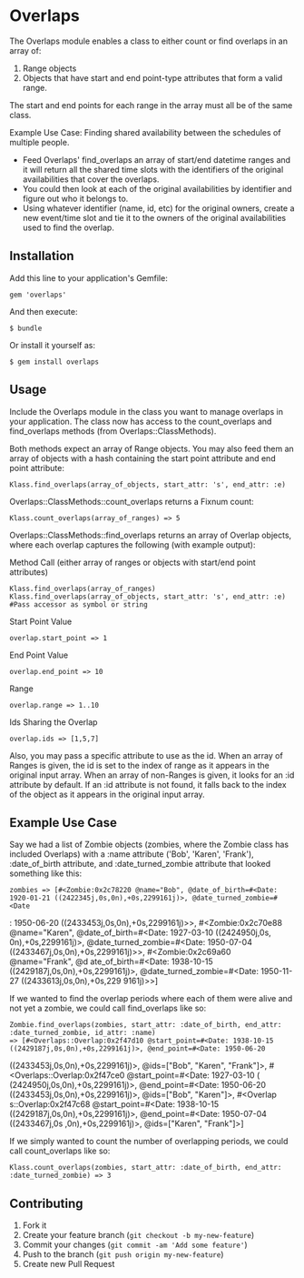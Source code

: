 # Overlaps

The Overlaps module enables a class to either count or find overlaps in an array of:
  1. Range objects
  2. Objects that have start and end point-type attributes that form a valid range.

The start and end points for each range in the array must all be of the same class.

Example Use Case: Finding shared availability between the schedules of multiple people.
* Feed Overlaps' find_overlaps an array of start/end datetime ranges and it will return all the shared time slots with the identifiers of the original availabilities that cover the overlaps.
* You could then look at each of the original availabilities by identifier and figure out who it belongs to.
* Using whatever identifier (name, id, etc) for the original owners, create a new event/time slot and tie it to the owners of the original availabilities used to find the overlap.

## Installation

Add this line to your application's Gemfile:

    gem 'overlaps'

And then execute:

    $ bundle

Or install it yourself as:

    $ gem install overlaps

## Usage

Include the Overlaps module in the class you want to manage overlaps in your application.  The class now has access to the count_overlaps and find_overlaps methods (from Overlaps::ClassMethods).

Both methods expect an array of Range objects.  You may also feed them an array of objects with a hash containing the start point attribute and end point attribute:

    Klass.find_overlaps(array_of_objects, start_attr: 's', end_attr: :e)

Overlaps::ClassMethods::count_overlaps returns a Fixnum count:

    Klass.count_overlaps(array_of_ranges) => 5
    
Overlaps::ClassMethods::find_overlaps returns an array of Overlap objects, where each overlap captures the following (with example output):

  Method Call (either array of ranges or objects with start/end point attributes)
  
    Klass.find_overlaps(array_of_ranges)
    Klass.find_overlaps(array_of_objects, start_attr: 's', end_attr: :e) #Pass accessor as symbol or string
    
  Start Point Value
  
    overlap.start_point => 1
    
  End Point Value
  
    overlap.end_point => 10
    
  Range
  
    overlap.range => 1..10
    
  Ids Sharing the Overlap
  
    overlap.ids => [1,5,7]
    
Also, you may pass a specific attribute to use as the id.  When an array of Ranges is given, the id is set to the index of range as it appears in the original input array.  When an array of non-Ranges is given, it looks for an :id attribute by default.  If an :id attribute is not found, it falls back to the index of the object as it appears in the original input array.

## Example Use Case
Say we had a list of Zombie objects (zombies, where the Zombie class has included Overlaps) with a :name attribute ('Bob', 'Karen', 'Frank'), :date_of_birth attribute, and :date_turned_zombie attribute that looked something like this:

    zombies => [#<Zombie:0x2c78220 @name="Bob", @date_of_birth=#<Date: 1920-01-21 ((2422345j,0s,0n),+0s,2299161j)>, @date_turned_zombie=#<Date
: 1950-06-20 ((2433453j,0s,0n),+0s,2299161j)>>, #<Zombie:0x2c70e88 @name="Karen", @date_of_birth=#<Date: 1927-03-10 ((2424950j,0s,
0n),+0s,2299161j)>, @date_turned_zombie=#<Date: 1950-07-04 ((2433467j,0s,0n),+0s,2299161j)>>, #<Zombie:0x2c69a60 @name="Frank", @d
ate_of_birth=#<Date: 1938-10-15 ((2429187j,0s,0n),+0s,2299161j)>, @date_turned_zombie=#<Date: 1950-11-27 ((2433613j,0s,0n),+0s,229
9161j)>>]

 If we wanted to find the overlap periods where each of them were alive and not yet a zombie, we could call find_overlaps like so:
 
    Zombie.find_overlaps(zombies, start_attr: :date_of_birth, end_attr: :date_turned_zombie, id_attr: :name)
    => [#<Overlaps::Overlap:0x2f47d10 @start_point=#<Date: 1938-10-15 ((2429187j,0s,0n),+0s,2299161j)>, @end_point=#<Date: 1950-06-20
((2433453j,0s,0n),+0s,2299161j)>, @ids=["Bob", "Karen", "Frank"]>, #<Overlaps::Overlap:0x2f47ce0 @start_point=#<Date: 1927-03-10 (
(2424950j,0s,0n),+0s,2299161j)>, @end_point=#<Date: 1950-06-20 ((2433453j,0s,0n),+0s,2299161j)>, @ids=["Bob", "Karen"]>, #<Overlap
s::Overlap:0x2f47c68 @start_point=#<Date: 1938-10-15 ((2429187j,0s,0n),+0s,2299161j)>, @end_point=#<Date: 1950-07-04 ((2433467j,0s
,0n),+0s,2299161j)>, @ids=["Karen", "Frank"]>]

  If we simply wanted to count the number of overlapping periods, we could call count_overlaps like so:
  
    Klass.count_overlaps(zombies, start_attr: :date_of_birth, end_attr: :date_turned_zombie) => 3

## Contributing

1. Fork it
2. Create your feature branch (`git checkout -b my-new-feature`)
3. Commit your changes (`git commit -am 'Add some feature'`)
4. Push to the branch (`git push origin my-new-feature`)
5. Create new Pull Request
